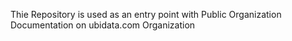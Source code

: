 Thie Repository is used as an entry point with Public Organization Documentation on ubidata.com Organization
